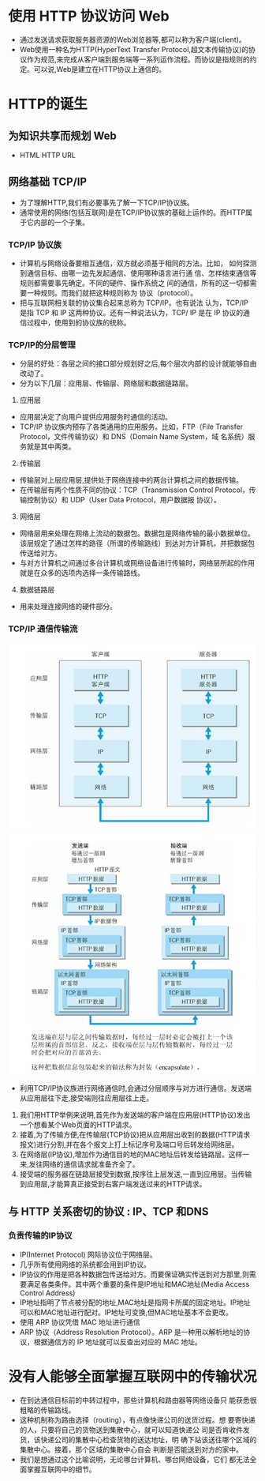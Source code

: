 # 使用 HTTP 协议访问 Web
* 通过发送请求获取服务器资源的Web浏览器等,都可以称为客户端(client)。
* Web使用一种名为HTTP(HyperText Transfer Protocol,超文本传输协议)的协议作为规范,来完成从客户端到服务端等一系列运作流程。而协议是指规则的约定。可以说,Web是建立在HTTP协议上通信的。
# HTTP的诞生
## 为知识共享而规划 Web
* HTML  HTTP  URL
## 网络基础 TCP/IP
* 为了理解HTTP,我们有必要事先了解一下TCP/IP协议族。
* 通常使用的网络(包括互联网)是在TCP/IP协议族的基础上运作的。而HTTP属于它内部的一个子集。
### TCP/IP 协议族
* 计算机与网络设备要相互通信，双方就必须基于相同的方法。比如，
  如何探测到通信目标、由哪一边先发起通信、使用哪种语言进行通
  信、怎样结束通信等规则都需要事先确定。不同的硬件、操作系统之
  间的通信，所有的这一切都需要一种规则。而我们就把这种规则称为
  协议（protocol）。
* 把与互联网相关联的协议集合起来总称为 TCP/IP。也有说法
  认为，TCP/IP 是指 TCP 和 IP 这两种协议。还有一种说法认为，TCP/
  IP 是在 IP 协议的通信过程中，使用到的协议族的统称。
### TCP/IP的分层管理
* 分层的好处：各层之间的接口部分规划好之后,每个层次内部的设计就能够自由改动了。
* 分为以下几层：应用层、传输层、网络层和数据链路层。
1. 应用层
* 应用层决定了向用户提供应用服务时通信的活动。
* TCP/IP 协议族内预存了各类通用的应用服务。比如，FTP（File
  Transfer Protocol，文件传输协议）和 DNS（Domain Name System，域
  名系统）服务就是其中两类。
2. 传输层
* 传输层对上层应用层,提供处于网络连接中的两台计算机之间的数据传输。
* 在传输层有两个性质不同的协议：TCP（Transmission Control
  Protocol，传输控制协议）和 UDP（User Data Protocol，用户数据报
  协议）。
3. 网络层
* 网络层用来处理在网络上流动的数据包。数据包是网络传输的最小数据单位。该层规定了通过怎样的路径（所谓的传输路线）到达对方计算机，并把数据包传送给对方。
* 与对方计算机之间通过多台计算机或网络设备进行传输时，网络层所起的作用就是在众多的选项内选择一条传输路线。
4. 数据链路层
* 用来处理连接网络的硬件部分。
### TCP/IP 通信传输流
![TCP/IP 通信传输流](https://raw.githubusercontent.com/1391020381/Web-Foundation/master/articles/HTTP%E3%80%81TCP%E3%80%81IP/img/TCP%E3%80%81IP%E9%80%9A%E4%BF%A1%E4%BC%A0%E8%BE%93%E6%B5%81.png)
![](https://raw.githubusercontent.com/1391020381/Web-Foundation/master/articles/HTTP%E3%80%81TCP%E3%80%81IP/img/encapsulate.png)
* 利用TCP/IP协议族进行网络通信时,会通过分层顺序与对方进行通信。发送端从应用层往下走,接受端则往应用层往上走。
1. 我们用HTTP举例来说明,首先作为发送端的客户端在应用层(HTTP协议)发出一个想看某个Web页面的HTTP请求。
2. 接着,为了传输方便,在传输层(TCP协议)把从应用层出收到的数据(HTTP请求报文)进行分割,并在各个报文上打上标记序号及端口号后转发给网络层。
3. 在网络层(IP协议),增加作为通信目的地的MAC地址后转发给链路层。这样一来,发往网络的通信请求就准备齐全了。
4. 接受端的服务器在链路层接受到数据,按序往上层发送,一直到应用层。当传输到应用层,才能算真正接受到右客户端发送过来的HTTP请求。
## 与 HTTP 关系密切的协议 : IP、TCP 和DNS
### 负责传输的IP协议
* IP(Internet Protocol) 网际协议位于网络层。
* 几乎所有使用网络的系统都会用到IP协议。
* IP协议的作用是把各种数据包传送给对方。而要保证确实传送到对方那里,则需要满足各类条件。其中两个重要的条件是IP地址和MAC地址(Media Access Control Address)
* IP地址指明了节点被分配的地址,MAC地址是指网卡所属的固定地址。IP地址可以和MAC地址进行配对。IP地址可变换,但MAC地址基本不会更改。
* 使用 ARP 协议凭借 MAC 地址进行通信
* ARP 协议（Address Resolution Protocol）。ARP 是一种用以解析地址的协议，根据通信方的 IP 地址就可以反查出对应的 MAC 地址。
# 没有人能够全面掌握互联网中的传输状况
* 在到达通信目标前的中转过程中，那些计算机和路由器等网络设备只
  能获悉很粗略的传输路线。
* 这种机制称为路由选择（routing），有点像快递公司的送货过程。想
  要寄快递的人，只要将自己的货物送到集散中心，就可以知道快递公
  司是否肯收件发货，该快递公司的集散中心检查货物的送达地址，明
  确下站该送往哪个区域的集散中心。接着，那个区域的集散中心自会
  判断是否能送到对方的家中。
* 我们是想通过这个比喻说明，无论哪台计算机、哪台网络设备，它们
  都无法全面掌握互联网中的细节。
